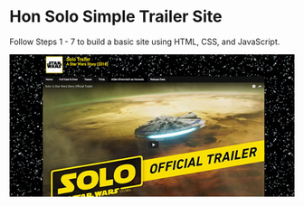 # Hon Solo Simple Trailer Site

Follow Steps 1 - 7 to build a basic site using HTML, CSS, and JavaScript.

![Alt text](screenshots/screenshot-1.jpg?raw=true "Hon Solo Simple Trailer Site")
